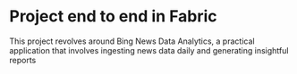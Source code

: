 # Project end to end in Fabric
This project revolves around Bing News Data Analytics, a practical application that involves ingesting news data daily and generating insightful reports
